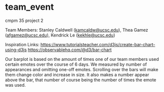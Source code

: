 # team_event
cmpm 35 project 2

Team Members: Stanley Caldwell (kamcaldw@ucsc.edu), Thea Gamez (afgamez@ucsc.edu), Kendrick Le (kekhle@ucsc.edu)

Inspiration Links:
https://www.tutorialsteacher.com/d3js/create-bar-chart-using-d3js
https://observablehq.com/@d3/bar-chart

Our barplot is based on the amount of times one of our team members used certain emotes over the course of 6 days. We measured by number of appearances and omitting one-off emotes. Scrolling over the bars will make them change color and increase in size. It also makes a number appear above the bar, that number of course being the number of times the emote was used.
